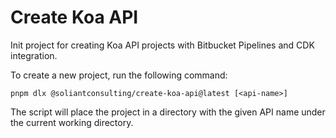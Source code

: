 # Create Koa API

Init project for creating Koa API projects with Bitbucket Pipelines and CDK integration.

To create a new project, run the following command:

```pnpm dlx @soliantconsulting/create-koa-api@latest [<api-name>]```

The script will place the project in a directory with the given API name under the current working directory.
